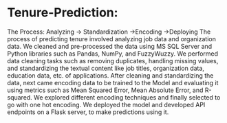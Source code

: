 # Tenure-Prediction:
The Process: Analyzing -> Standardization ->Encoding ->Deploying 
The process of predicting tenure involved analyzing job data and organization data. We cleaned and pre-processed the data using MS SQL Server and Python libraries such as Pandas, NumPy, and FuzzyWuzzy. We performed data cleaning tasks such as removing duplicates, handling missing values, and standardizing the textual content like job titles, organization data, education data, etc. of applications. After cleaning and standardizing the data, next came encoding data to be trained to the Model and evaluating it using metrics such as Mean Squared Error, Mean Absolute Error, and R-squared. We explored different encoding techniques and finally selected to go with one hot encoding. We deployed the model and developed API endpoints on a Flask server, to make predictions using it.

